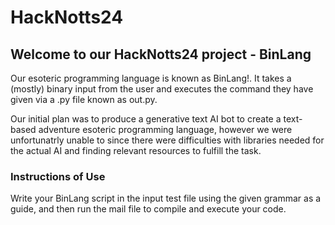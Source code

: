 # HackNotts24

## Welcome to our HackNotts24 project - BinLang

Our esoteric programming language is known as BinLang!. It takes a (mostly) binary input from the user and executes the command they have given via a .py file known as out.py.

Our initial plan was to produce a generative text AI bot to create a text-based adventure esoteric programming language, however we were unfortunatrly unable to since there were difficulties with libraries needed for the actual AI and finding relevant resources to fulfill the task.

### Instructions of Use

Write your BinLang script in the input test file using the given grammar as a guide, and then run the mail file to compile and execute your code.
